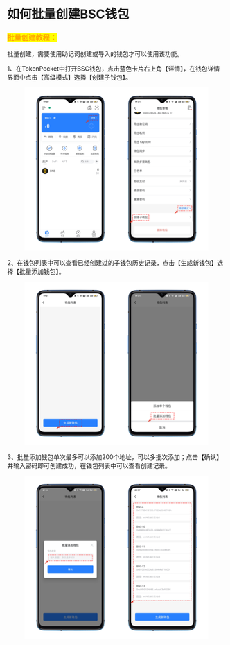 # 如何批量创建BSC钱包

### <mark style="color:orange;">批量创建教程：</mark> <a href="#1" id="1"></a>

批量创建，需要使用助记词创建或导入的钱包才可以使用该功能。

1、在TokenPocket中打开BSC钱包，点击蓝色卡片右上角【详情】，在钱包详情界面中点击【高级模式】选择【创建子钱包】。

<figure><img src="../../.gitbook/assets/1 (12).png" alt=""><figcaption></figcaption></figure>

2、在钱包列表中可以查看已经创建过的子钱包历史记录，点击【生成新钱包】选择【批量添加钱包】。

<figure><img src="../../.gitbook/assets/2 (7).png" alt=""><figcaption></figcaption></figure>

3、批量添加钱包单次最多可以添加200个地址，可以多批次添加；点击【确认】并输入密码即可创建成功，在钱包列表中可以查看创建记录。

<figure><img src="../../.gitbook/assets/3 (9).png" alt=""><figcaption></figcaption></figure>
